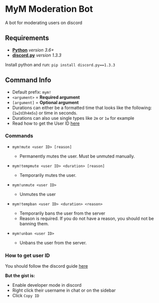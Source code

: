 # MyM Moderation Bot
A bot for moderating users on discord

## Requirements
- [**Python**](https://www.python.org/downloads/) *version 3.6+*
- [**discord.py**](https://pypi.org/project/discord.py/) *version 1.3.3*

Install python and run: `pip install discord.py==1.3.3`

## Command Info

- Default prefix: `mym!`
- `<argument>` = **Required argument**
- `[argument]` = **Optional argument**
- Durations can either be a formatted time that looks like the following: (`1w2d3h4m5s`) or time in seconds.
- Durations can also use single types like `2m` or `1w` for example
- Read how to get the User ID [here](#how-to-get-user-id)

### Commands
- `mym!mute <user ID> [reason]`
	- Permanently mutes the user. Must be unmuted manually.

- `mym!tempmute <user ID> <duration> [reason]`
	- Temporarily mutes the user.

- `mym!unmute <user ID>`
	- Unmutes the user

- `mym!tempban <user ID> <duration> <reason>`
	- Temporarily bans the user from the server
	- Reason is required. If you do not have a reason, you should not be banning them.

- `mym!unban <user ID>`
	- Unbans the user from the server.

### How to get user ID
You should follow the discord guide [here](https://support.discordapp.com/hc/en-us/articles/206346498-Where-can-I-find-my-User-Server-Message-ID-)

**But the gist is:**

- Enable developer mode in discord
- Right click their username in chat or on the sidebar
- Click `Copy ID`
